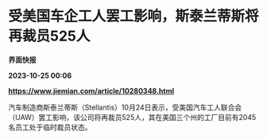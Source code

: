 # 受美国车企工人罢工影响，斯泰兰蒂斯将再裁员525人
**界面快报**

**2023-10-25 00:06**

**https://www.jiemian.com/article/10280348.html**

汽车制造商斯泰兰蒂斯（Stellantis）10月24日表示，受美国汽车工人联合会（UAW）罢工影响，该公司将再裁员525人，其在美国三个州的工厂目前有2045名员工处于临时裁员状态。